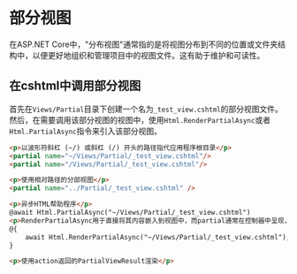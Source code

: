 # 部分视图

在ASP.NET Core中，"分布视图"通常指的是将视图分布到不同的位置或文件夹结构中，以便更好地组织和管理项目中的视图文件。这有助于维护和可读性。

## 在cshtml中调用部分视图
首先在`Views/Partial`目录下创建一个名为`_test_view.cshtml`的部分视图文件。然后，在需要调用该部分视图的视图中，使用`Html.RenderPartialAsync`或者`Html.PartialAsync`指令来引入该部分视图。

```html
<p>以波形符斜杠 (~/) 或斜杠 (/) 开头的路径指代应用程序根目录</p>
<partial name="~/Views/Partial/_test_view.cshtml"/>
<partial name="/Views/Partial/_test_view.cshtml"/>

<p>使用相对路径的分部视图</p>
<partial name="../Partial/_test_view.cshtml" />

<p>异步HTML帮助程序</p>
@await Html.PartialAsync("~/Views/Partial/_test_view.cshtml")
<p>RenderPartialAsync用于直接将其内容嵌入到视图中，而partial通常在控制器中呈现，并返回PartialViewResult</p>
@{
    await Html.RenderPartialAsync("~/Views/Partial/_test_view.cshtml");
}

<p>使用action返回的PartialViewResult渲染</p>
```